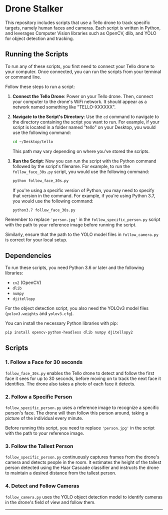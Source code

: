 # Drone Stalker

This repository includes scripts that use a Tello drone to track specific targets, namely human faces and cameras. Each script is written in Python, and leverages Computer Vision libraries such as OpenCV, dlib, and YOLO for object detection and tracking.


## Running the Scripts

To run any of these scripts, you first need to connect your Tello drone to your computer. Once connected, you can run the scripts from your terminal or command line.

Follow these steps to run a script:

1. **Connect the Tello Drone**: Power on your Tello drone. Then, connect your computer to the drone's WiFi network. It should appear as a network named something like "TELLO-XXXXXX".

2. **Navigate to the Script's Directory**: Use the `cd` command to navigate to the directory containing the script you want to run. For example, if your script is located in a folder named "tello" on your Desktop, you would use the following command:

    ```bash
    cd ~/Desktop/tello
    ```

    This path may vary depending on where you've stored the scripts.

3. **Run the Script**: Now you can run the script with the Python command followed by the script's filename. For example, to run the `follow_face_30s.py` script, you would use the following command:

    ```bash
    python follow_face_30s.py
    ```

    If you're using a specific version of Python, you may need to specify that version in the command. For example, if you're using Python 3.7, you would use the following command:

    ```bash
    python3.7 follow_face_30s.py
    ```

Remember to replace `'person.jpg'` in the `follow_specific_person.py` script with the path to your reference image before running the script.

Similarly, ensure that the path to the YOLO model files in `follow_camera.py` is correct for your local setup.


## Dependencies

To run these scripts, you need Python 3.6 or later and the following libraries:

- `cv2` (OpenCV)
- `dlib`
- `numpy`
- `djitellopy`

For the object detection script, you also need the YOLOv3 model files (`yolov3.weights` and `yolov3.cfg`).

You can install the necessary Python libraries with pip:

```bash
pip install opencv-python-headless dlib numpy djitellopy2
```

## Scripts

### 1. Follow a Face for 30 seconds

`follow_face_30s.py` enables the Tello drone to detect and follow the first face it sees for up to 30 seconds, before moving on to track the next face it identifies. The drone also takes a photo of each face it detects.

### 2. Follow a Specific Person

`follow_specific_person.py` uses a reference image to recognize a specific person's face. The drone will then follow this person around, taking a picture of the individual every minute.

Before running this script, you need to replace `'person.jpg'` in the script with the path to your reference image.

### 3. Follow the Tallest Person

`follow_specific_person.py` continuously captures frames from the drone's camera and detects people in the room. It estimates the height of the tallest person detected using the Haar Cascade classifier and instructs the drone to maintain a desired distance from the tallest person.

### 4. Detect and Follow Cameras

`follow_camera.py` uses the YOLO object detection model to identify cameras in the drone's field of view and follow them.

---
